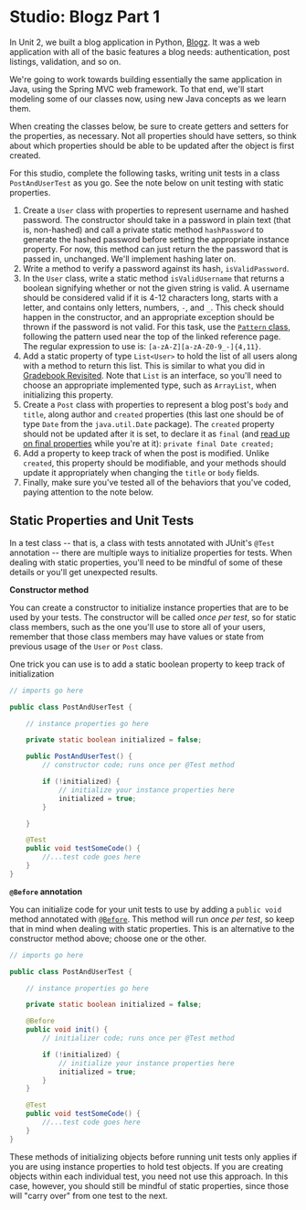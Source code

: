 # Studio: Blogz Part 1

In Unit 2, we built a blog application in Python, [Blogz][blogz]. It was a web application with all of the basic features a blog needs: authentication, post listings, validation, and so on.

We're going to work towards building essentially the same application in Java, using the Spring MVC web framework. To that end, we'll start modeling some of our classes now, using new Java concepts as we learn them.

When creating the classes below, be sure to create getters and setters for the properties, as necessary. Not all properties should have setters, so think about which properties should be able to be updated after the object is first created.

For this studio, complete  the following tasks, writing unit tests in a class `PostAndUserTest` as you go. See the note below on unit testing with static properties.

1. Create a `User` class with properties to represent username and hashed password. The constructor should take in a password in plain text (that is, non-hashed) and call a private static method `hashPassword` to generate the hashed password before setting the appropriate instance property. For now, this method can just return the the password that is passed in, unchanged. We'll implement hashing later on.
1. Write a method to verify a password against its hash, `isValidPassword`.
1. In the `User` class, write a static method `isValidUsername` that returns a boolean signifying whether or not the given string is valid. A username should be considered valid if it is 4-12 characters long, starts with a letter, and contains only letters, numbers, `-`, and `_`. This check should happen in the constructor, and an appropriate exception should be thrown if the password is not valid. For this task, use the [`Pattern` class][pattern-class], following the pattern used near the top of the linked reference page. The regular expression to use is: `[a-zA-Z][a-zA-Z0-9_-]{4,11}`.
1. Add a static property of type `List<User>` to hold the list of all users along with a method to return this list. This is similar to what you did in [Gradebook Revisited][gradebook-revisited]. Note that `List` is an interface, so you'll need to choose an appropriate implemented type, such as `ArrayList`, when initializing this property.
1. Create a `Post` class with properties to represent a blog post's `body` and `title`, along author and `created` properties (this last one should be of type `Date` from the `java.util.Date` package). The `created` property should not be updated after it is set, to declare it as `final` (and [read up on final properties][final-properties] while you're at it): `private final Date created;`
1. Add a property to keep track of when the post is modified. Unlike `created`, this property should be modifiable, and your methods should update it appropriately when changing the `title` or `body` fields.
1. Finally, make sure you've tested all of the behaviors that you've coded, paying attention to the note below.

## Static Properties and Unit Tests

In a test class -- that is, a class with tests annotated with JUnit's `@Test` annotation -- there are multiple ways to initialize properties for tests. When dealing with static properties, you'll need to be mindful of some of these details or you'll get unexpected results.

**Constructor method**

You can create a constructor to initialize instance properties that are to be used by your tests. The constructor will be called *once per test*, so for static class members, such as the one you'll use to store all of your users, remember that those class members may have values or state from previous usage of the `User` or `Post` class.

One trick you can use is to add a static boolean property to keep track of initialization

```java
// imports go here

public class PostAndUserTest {

    // instance properties go here

    private static boolean initialized = false;

	public PostAndUserTest() {
		// constructor code; runs once per @Test method

        if (!initialized) {
            // initialize your instance properties here
            initialized = true;
        }

	}

	@Test
	public void testSomeCode() {
        //...test code goes here
    }
}
```

**`@Before` annotation**

You can initialize code for your unit tests to use by adding a `public void` method annotated with [`@Before`][before-annotation]. This method will run *once per test*, so keep that in mind when dealing with static properties. This is an alternative to the constructor method above; choose one or the other.

```java
// imports go here

public class PostAndUserTest {

    // instance properties go here

    private static boolean initialized = false;

    @Before
	public void init() {
		// initializer code; runs once per @Test method

        if (!initialized) {
            // initialize your instance properties here
            initialized = true;
        }
	}

	@Test
	public void testSomeCode() {
        //...test code goes here
    }
}
```

These methods of initializing objects before running unit tests only applies if you are using instance properties to hold test objects. If you are creating objects within each individual test, you need not use this approach. In this case, however, you should still be mindful of static properties, since those will "carry over" from one test to the next.

[blogz]: http://education.launchcode.org/web-fundamentals/assignments/blogz/
[gradebook-revisited]: ../exercises/gradebook-revisited
[final-properties]: https://en.wikipedia.org/wiki/Final_(Java)
[pattern-class]: https://docs.oracle.com/javase/8/docs/api/java/util/regex/Pattern.html
[before-annotation]: http://junit.sourceforge.net/javadoc/org/junit/Before.html
